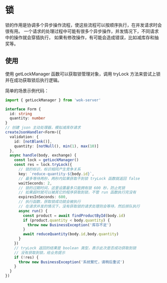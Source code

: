 # 锁

锁的作用是协调多个异步操作流程，使这些流程可以按顺序执行，在并发请求时会很有用。
一个请求的处理过程中可能有很多个异步操作，并发情况下，不同请求中的操作就会穿插执行，
如果有修改操作，有可能会造成错误，比如减库存和抽奖等。

## 使用

使用 getLockManager 函数可以获取锁管理对象，调用 tryLock 方法来尝试上锁并在成功获取锁后执行逻辑。

简单的场景示例代码：

```ts
import { getLockManager } from 'wok-server'

interface Form {
  id: string
  quantity: number
}
// 创建 json 主动处理器，模拟减库存请求
createJsonHandler<Form>({
  validation: {
    id: [notBlank()],
    quantity: [notNull(), min(1), max(10)]
  },
  async handle(body, exchange) {
    const lock = getLockManager()
    const res = lock.tryLock({
      // 锁的标识，标识相同产生竞争关系
      key: `reduce-quantity-${body.id}`,
      // 最多等待两秒，两秒内如果获取不到锁 tryLock 函数就返回 false
      waitSeconds: 2,
      // 锁的过期时间，这里设置最多只能拥有锁 600 秒，防止死锁
      // 如果超时就可以被其它的程序获取到锁，不管 run 函数执行完没有
      expiresInSeconds: 600,
      // 执行函数，获取锁成功就会被执行
      // 在请求并发的情况下，没有获取锁的请求处理则会等待，然后排队执行
      async run() {
        const product = await findProductById(body.id)
        if (product.quantity < body.quantity) {
          throw new BusinessException('库存不足')
        }
        await reduceQuantity(body.id,body.quantity)
      }
    })
    // tryLock 返回的结果是 boolean 类型，表示此次是否成功获取到锁
    // 没有获取到锁，给业务提示
    if (!res) {
      throw new BusinessException('系统繁忙，请稍后重试')
    }
  }
})
```